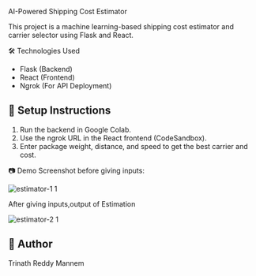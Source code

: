  AI-Powered Shipping Cost Estimator 

This project is a machine learning-based shipping cost estimator and carrier selector using Flask and React.

 🛠 Technologies Used
- Flask (Backend)
- React (Frontend)
- Ngrok (For API Deployment)

## 🔧 Setup Instructions
1. Run the backend in Google Colab.
2. Use the ngrok URL in the React frontend (CodeSandbox).
3. Enter package weight, distance, and speed to get the best carrier and cost.



📷 Demo Screenshot
before giving inputs:

![estimator-1 1](https://github.com/user-attachments/assets/ab6d9292-9b73-4b22-8e4e-fe31f7e44d9f)

After giving inputs,output of Estimation

![estimator-2 1](https://github.com/user-attachments/assets/b5531eff-3c4c-4d2b-8146-8ad67d2a599e)


## 📌 Author
Trinath Reddy Mannem
